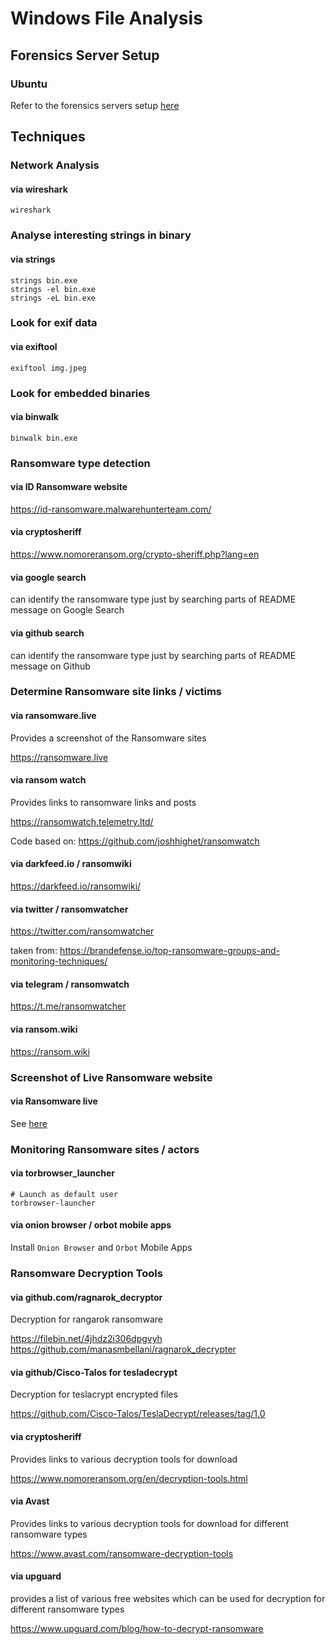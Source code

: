 # Windows File Analysis

## Forensics Server Setup

### Ubuntu

Refer to the forensics servers setup [here](../gcp_compromised_pod/install_forensics_deps.sh) 

## Techniques

### Network Analysis

#### via wireshark

```
wireshark
```

### Analyse interesting strings in binary 

#### via strings

```
strings bin.exe
strings -el bin.exe
strings -eL bin.exe
```

### Look for exif data

#### via exiftool

```
exiftool img.jpeg
```

### Look for embedded binaries

#### via binwalk

```
binwalk bin.exe
```

### Ransomware type detection

#### via ID Ransomware website

https://id-ransomware.malwarehunterteam.com/

#### via cryptosheriff

https://www.nomoreransom.org/crypto-sheriff.php?lang=en

#### via google search

can identify the ransomware type just by searching parts of README message on Google Search

#### via github search

can identify the ransomware type just by searching parts of README message on Github

### Determine Ransomware site links / victims

#### via ransomware.live

Provides a screenshot of the Ransomware sites

https://ransomware.live

#### via ransom watch

Provides links to ransomware links and posts

https://ransomwatch.telemetry.ltd/

Code based on: https://github.com/joshhighet/ransomwatch

#### via darkfeed.io / ransomwiki

https://darkfeed.io/ransomwiki/

#### via twitter / ransomwatcher

https://twitter.com/ransomwatcher
  
taken from: https://brandefense.io/top-ransomware-groups-and-monitoring-techniques/

#### via telegram / ransomwatch

https://t.me/ransomwatcher

#### via ransom.wiki

https://ransom.wiki

### Screenshot of Live Ransomware website

#### via Ransomware live

See [here](#via-ransomwarelive)

### Monitoring Ransomware sites / actors

#### via torbrowser_launcher

```
# Launch as default user
torbrowser-launcher
```

#### via onion browser / orbot mobile apps

Install `Onion Browser` and `Orbot` Mobile Apps

### Ransomware Decryption Tools

#### via github.com/ragnarok_decryptor

Decryption for rangarok ransomware

https://filebin.net/4jhdz2i306dpgvyh
https://github.com/manasmbellani/ragnarok_decrypter

#### via github/Cisco-Talos for tesladecrypt

Decryption for teslacrypt encrypted files

https://github.com/Cisco-Talos/TeslaDecrypt/releases/tag/1.0

#### via cryptosheriff

Provides links to various decryption tools for download

https://www.nomoreransom.org/en/decryption-tools.html

#### via Avast

Provides links to various decryption tools for download for different ransomware types

https://www.avast.com/ransomware-decryption-tools

#### via upguard

provides a list of various free websites which can be used for decryption for different ransomware types

https://www.upguard.com/blog/how-to-decrypt-ransomware


